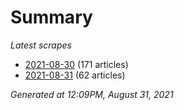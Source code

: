# Summary
*Latest scrapes*
* [2021-08-30](https://github.com/nuuuwan/news_lk/blob/data/news_lk.2021-08-30.json) (171 articles)
* [2021-08-31](https://github.com/nuuuwan/news_lk/blob/data/news_lk.2021-08-31.json) (62 articles)

*Generated at 12:09PM, August 31, 2021*